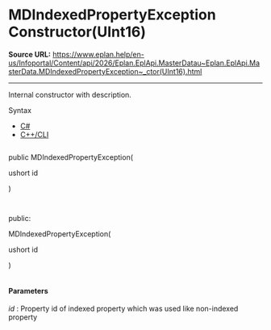 # MDIndexedPropertyException Constructor(UInt16)

**Source URL:** https://www.eplan.help/en-us/Infoportal/Content/api/2026/Eplan.EplApi.MasterDatau~Eplan.EplApi.MasterData.MDIndexedPropertyException~_ctor(UInt16).html

---

Internal constructor with description.

Syntax

- [C#](#i-syntax-CS)
- [C++/CLI](#i-syntax-CPP2005)

```
```
public MDIndexedPropertyException( 

   ushort id

)
```
```

```
```
public:

MDIndexedPropertyException( 

   ushort id

)
```
```

#### Parameters

*id*
:   Property id of indexed property which was used like non-indexed property
